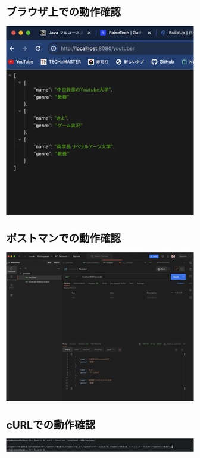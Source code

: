 # ブラウザ上での動作確認
![動作確認スクリーンショット](img/ブラウザ動作確認.png)
# ポストマンでの動作確認
![動作確認スクリーンショット](img/ポストマン動作確認.png)
# cURLでの動作確認
![動作確認スクリーンショット](img/cURL確認.png)